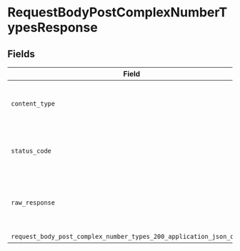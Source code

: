 # RequestBodyPostComplexNumberTypesResponse


## Fields

| Field                                                                                                                                           | Type                                                                                                                                            | Required                                                                                                                                        | Description                                                                                                                                     |
| ----------------------------------------------------------------------------------------------------------------------------------------------- | ----------------------------------------------------------------------------------------------------------------------------------------------- | ----------------------------------------------------------------------------------------------------------------------------------------------- | ----------------------------------------------------------------------------------------------------------------------------------------------- |
| `content_type`                                                                                                                                  | *str*                                                                                                                                           | :heavy_check_mark:                                                                                                                              | HTTP response content type for this operation                                                                                                   |
| `status_code`                                                                                                                                   | *int*                                                                                                                                           | :heavy_check_mark:                                                                                                                              | HTTP response status code for this operation                                                                                                    |
| `raw_response`                                                                                                                                  | [requests.Response](https://requests.readthedocs.io/en/latest/api/#requests.Response)                                                           | :heavy_minus_sign:                                                                                                                              | Raw HTTP response; suitable for custom response parsing                                                                                         |
| `request_body_post_complex_number_types_200_application_json_object`                                                                            | [Optional[RequestBodyPostComplexNumberTypes200ApplicationJSON]](../../models/operations/requestbodypostcomplexnumbertypes200applicationjson.md) | :heavy_minus_sign:                                                                                                                              | OK                                                                                                                                              |